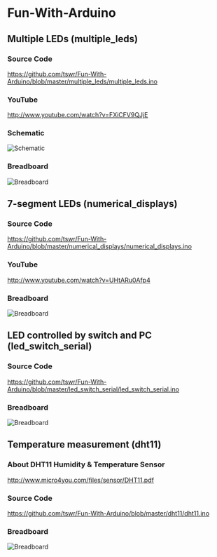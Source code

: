 Fun-With-Arduino
================

Multiple LEDs (multiple_leds)
----------------------------

### Source Code
https://github.com/tswr/Fun-With-Arduino/blob/master/multiple_leds/multiple_leds.ino

### YouTube
http://www.youtube.com/watch?v=FXiCFV9QJjE

### Schematic
![Schematic](https://raw.github.com/tswr/Fun-With-Arduino/master/multiple_leds/multiple_leds_schematic_small.png)

### Breadboard
![Breadboard](https://raw.github.com/tswr/Fun-With-Arduino/master/multiple_leds/multiple_leds_breadboard_small.png)

7-segment LEDs (numerical_displays)
-----------------------------------

### Source Code
https://github.com/tswr/Fun-With-Arduino/blob/master/numerical_displays/numerical_displays.ino

### YouTube
http://www.youtube.com/watch?v=UHtARu0Afp4

### Breadboard
![Breadboard](https://raw.github.com/tswr/Fun-With-Arduino/master/numerical_displays/numerical_displays_breadboard.jpg)

LED controlled by switch and PC (led_switch_serial)
---------------------------------------------------

### Source Code
https://github.com/tswr/Fun-With-Arduino/blob/master/led_switch_serial/led_switch_serial.ino

### Breadboard
![Breadboard](https://raw.github.com/tswr/Fun-With-Arduino/master/led_switch_serial/led_switch_serial_breadboard.jpg)

Temperature measurement (dht11)
-------------------------------

### About DHT11 Humidity & Temperature Sensor
http://www.micro4you.com/files/sensor/DHT11.pdf

### Source Code
https://github.com/tswr/Fun-With-Arduino/blob/master/dht11/dht11.ino

### Breadboard
![Breadboard](https://raw.github.com/tswr/Fun-With-Arduino/master/dht11/dht11_breadboard.jpg)
